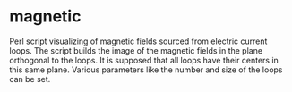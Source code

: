 # magnetic
Perl script visualizing of magnetic fields sourced from electric current loops.
The script builds the image of the magnetic fields in the plane orthogonal to the loops.
It is supposed that all loops have their centers in this same plane.
Various parameters like the number and size of the loops can be set.
